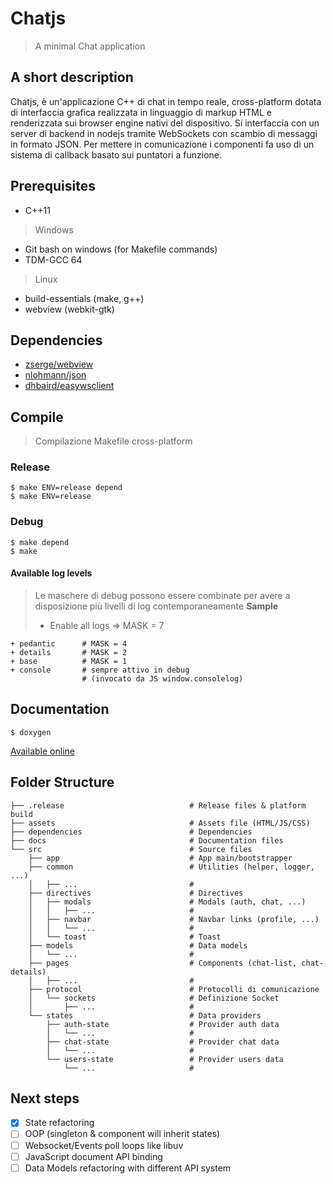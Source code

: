 # Chatjs
> A minimal Chat application

## A short description
Chatjs, è un'applicazione C++ di chat in tempo reale, cross-platform dotata di interfaccia grafica realizzata in linguaggio di markup HTML e renderizzata sui browser engine nativi del dispositivo. 
Si interfaccia con un server di backend in nodejs tramite WebSockets con scambio di messaggi in formato JSON.
Per mettere in comunicazione i componenti fa uso di un sistema di callback basato sui puntatori a funzione.

## Prerequisites
* C++11

> Windows
* Git bash on windows (for Makefile commands)
* TDM-GCC 64

> Linux
* build-essentials (make, g++)
* webview (webkit-gtk)

## Dependencies
* [zserge/webview](https://github.com/zserge/webview)
* [nlohmann/json](https://github.com/nlohmann/json)
* [dhbaird/easywsclient](https://github.com/dhbaird/easywsclient)

## Compile
> Compilazione Makefile cross-platform

### Release
```
$ make ENV=release depend
$ make ENV=release
```

### Debug
```
$ make depend
$ make
```

#### Available log levels
> Le maschere di debug possono essere combinate per avere a disposizione più livelli di log contemporaneamente
> **Sample**
> - Enable all logs => MASK = 7

```
+ pedantic      # MASK = 4
+ details       # MASK = 2
+ base          # MASK = 1
+ console       # sempre attivo in debug 
                # (invocato da JS window.consolelog)
```

## Documentation
```
$ doxygen
```
[Available online](https://guertz.github.io/chatjs-client/html/)

## Folder Structure
```
├── .release                            # Release files & platform build
├── assets                              # Assets file (HTML/JS/CSS)
├── dependencies                        # Dependencies
├── docs                                # Documentation files
└── src                                 # Source files
    ├── app                             # App main/bootstrapper
    ├── common                          # Utilities (helper, logger, ...)
    │   ├── ...                         #
    ├── directives                      # Directives
    │   ├── modals                      # Modals (auth, chat, ...)
    │   │   ├── ...                     #
    │   ├── navbar                      # Navbar links (profile, ...)
    │   │   └── ...                     #
    │   └── toast                       # Toast
    ├── models                          # Data models
    │   └── ...                         #
    ├── pages                           # Components (chat-list, chat-details)
    │   ├── ...                         #
    ├── protocol                        # Protocolli di comunicazione
    │   └── sockets                     # Definizione Socket 
    │       ├── ...                     #
    └── states                          # Data providers
        ├── auth-state                  # Provider auth data
        │   └── ...                     #       
        ├── chat-state                  # Provider chat data
        │   └── ...                     #
        └── users-state                 # Provider users data
            └── ...                     #
```
## Next steps
- [x] State refactoring
- [ ] OOP (singleton & component will inherit states)
- [ ] Websocket/Events poll loops like libuv
- [ ] JavaScript document API binding
- [ ] Data Models refactoring with different API system